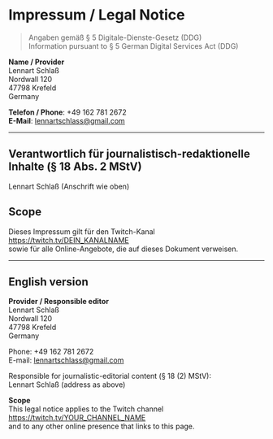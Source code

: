 # Impressum / Legal Notice  

> Angaben gemäß § 5 Digitale-Dienste-Gesetz (DDG)  
> Information pursuant to § 5 German Digital Services Act (DDG)  

**Name / Provider**  
Lennart Schlaß  
Nordwall 120  
47798 Krefeld  
Germany  

**Telefon / Phone**: +49 162 781 2672  
**E-Mail**: lennartschlass@gmail.com  

---

## Verantwortlich für journalistisch-redaktionelle Inhalte (§ 18 Abs. 2 MStV)  
Lennart Schlaß (Anschrift wie oben)  

## Scope  
Dieses Impressum gilt für den Twitch-Kanal  
<https://twitch.tv/DEIN_KANALNAME>  
sowie für alle Online-Angebote, die auf dieses Dokument verweisen.  

---

## English version  

**Provider / Responsible editor**  
Lennart Schlaß  
Nordwall 120  
47798 Krefeld  
Germany  

Phone: +49 162 781 2672  
E-mail: lennartschlass@gmail.com  

Responsible for journalistic-editorial content (§ 18 (2) MStV):  
Lennart Schlaß (address as above)  

**Scope**  
This legal notice applies to the Twitch channel  
<https://twitch.tv/YOUR_CHANNEL_NAME>  
and to any other online presence that links to this page.  
